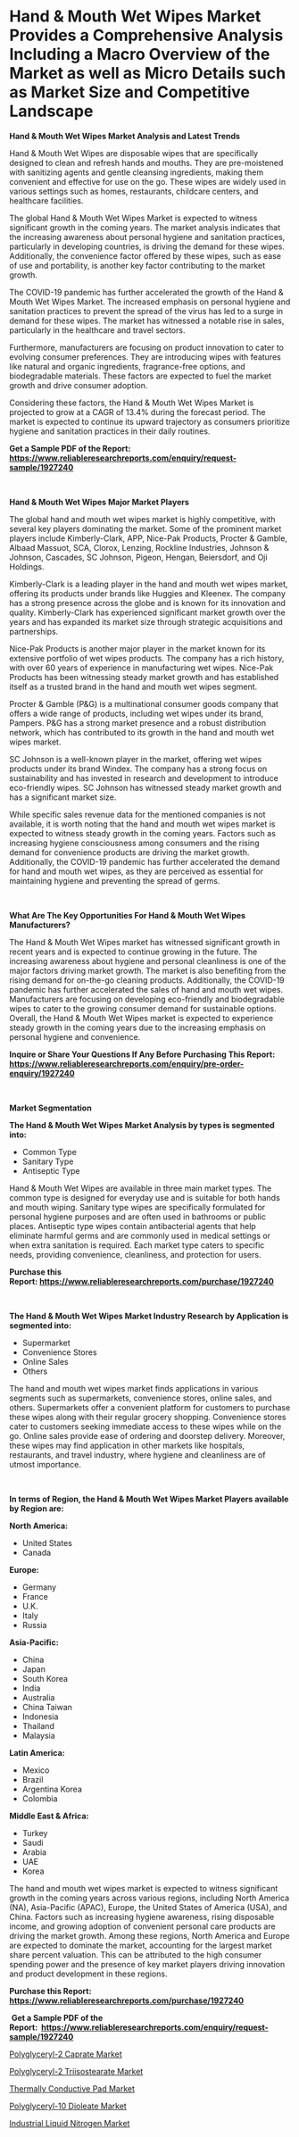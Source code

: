 <p><h1>Hand & Mouth Wet Wipes Market Provides a Comprehensive Analysis Including a Macro Overview of the Market as well as Micro Details such as Market Size and Competitive Landscape</h1></p><p><strong>Hand & Mouth Wet Wipes Market Analysis and Latest Trends</strong></p>
<p><p>Hand & Mouth Wet Wipes are disposable wipes that are specifically designed to clean and refresh hands and mouths. They are pre-moistened with sanitizing agents and gentle cleansing ingredients, making them convenient and effective for use on the go. These wipes are widely used in various settings such as homes, restaurants, childcare centers, and healthcare facilities.</p><p>The global Hand & Mouth Wet Wipes Market is expected to witness significant growth in the coming years. The market analysis indicates that the increasing awareness about personal hygiene and sanitation practices, particularly in developing countries, is driving the demand for these wipes. Additionally, the convenience factor offered by these wipes, such as ease of use and portability, is another key factor contributing to the market growth.</p><p>The COVID-19 pandemic has further accelerated the growth of the Hand & Mouth Wet Wipes Market. The increased emphasis on personal hygiene and sanitation practices to prevent the spread of the virus has led to a surge in demand for these wipes. The market has witnessed a notable rise in sales, particularly in the healthcare and travel sectors.</p><p>Furthermore, manufacturers are focusing on product innovation to cater to evolving consumer preferences. They are introducing wipes with features like natural and organic ingredients, fragrance-free options, and biodegradable materials. These factors are expected to fuel the market growth and drive consumer adoption.</p><p>Considering these factors, the Hand & Mouth Wet Wipes Market is projected to grow at a CAGR of 13.4% during the forecast period. The market is expected to continue its upward trajectory as consumers prioritize hygiene and sanitation practices in their daily routines.</p></p>
<p><strong>Get a Sample PDF of the Report:&nbsp; <a href="https://www.reliableresearchreports.com/enquiry/request-sample/1927240">https://www.reliableresearchreports.com/enquiry/request-sample/1927240</a></strong></p>
<p>&nbsp;</p>
<p><strong>Hand & Mouth Wet Wipes Major Market Players</strong></p>
<p><p>The global hand and mouth wet wipes market is highly competitive, with several key players dominating the market. Some of the prominent market players include Kimberly-Clark, APP, Nice-Pak Products, Procter & Gamble, Albaad Massuot, SCA, Clorox, Lenzing, Rockline Industries, Johnson & Johnson, Cascades, SC Johnson, Pigeon, Hengan, Beiersdorf, and Oji Holdings.</p><p>Kimberly-Clark is a leading player in the hand and mouth wet wipes market, offering its products under brands like Huggies and Kleenex. The company has a strong presence across the globe and is known for its innovation and quality. Kimberly-Clark has experienced significant market growth over the years and has expanded its market size through strategic acquisitions and partnerships.</p><p>Nice-Pak Products is another major player in the market known for its extensive portfolio of wet wipes products. The company has a rich history, with over 60 years of experience in manufacturing wet wipes. Nice-Pak Products has been witnessing steady market growth and has established itself as a trusted brand in the hand and mouth wet wipes segment.</p><p>Procter & Gamble (P&G) is a multinational consumer goods company that offers a wide range of products, including wet wipes under its brand, Pampers. P&G has a strong market presence and a robust distribution network, which has contributed to its growth in the hand and mouth wet wipes market.</p><p>SC Johnson is a well-known player in the market, offering wet wipes products under its brand Windex. The company has a strong focus on sustainability and has invested in research and development to introduce eco-friendly wipes. SC Johnson has witnessed steady market growth and has a significant market size.</p><p>While specific sales revenue data for the mentioned companies is not available, it is worth noting that the hand and mouth wet wipes market is expected to witness steady growth in the coming years. Factors such as increasing hygiene consciousness among consumers and the rising demand for convenience products are driving the market growth. Additionally, the COVID-19 pandemic has further accelerated the demand for hand and mouth wet wipes, as they are perceived as essential for maintaining hygiene and preventing the spread of germs.</p></p>
<p>&nbsp;</p>
<p><strong>What Are The Key Opportunities For Hand & Mouth Wet Wipes Manufacturers?</strong></p>
<p><p>The Hand & Mouth Wet Wipes market has witnessed significant growth in recent years and is expected to continue growing in the future. The increasing awareness about hygiene and personal cleanliness is one of the major factors driving market growth. The market is also benefiting from the rising demand for on-the-go cleaning products. Additionally, the COVID-19 pandemic has further accelerated the sales of hand and mouth wet wipes. Manufacturers are focusing on developing eco-friendly and biodegradable wipes to cater to the growing consumer demand for sustainable options. Overall, the Hand & Mouth Wet Wipes market is expected to experience steady growth in the coming years due to the increasing emphasis on personal hygiene and convenience.</p></p>
<p><strong>Inquire or Share Your Questions If Any Before Purchasing This Report: <a href="https://www.reliableresearchreports.com/enquiry/pre-order-enquiry/1927240">https://www.reliableresearchreports.com/enquiry/pre-order-enquiry/1927240</a></strong></p>
<p>&nbsp;</p>
<p><strong>Market Segmentation</strong></p>
<p><strong>The Hand & Mouth Wet Wipes Market Analysis by types is segmented into:</strong></p>
<p><ul><li>Common Type</li><li>Sanitary Type</li><li>Antiseptic Type</li></ul></p>
<p><p>Hand & Mouth Wet Wipes are available in three main market types. The common type is designed for everyday use and is suitable for both hands and mouth wiping. Sanitary type wipes are specifically formulated for personal hygiene purposes and are often used in bathrooms or public places. Antiseptic type wipes contain antibacterial agents that help eliminate harmful germs and are commonly used in medical settings or when extra sanitation is required. Each market type caters to specific needs, providing convenience, cleanliness, and protection for users.</p></p>
<p><strong>Purchase this Report:&nbsp;<a href="https://www.reliableresearchreports.com/purchase/1927240">https://www.reliableresearchreports.com/purchase/1927240</a></strong></p>
<p>&nbsp;</p>
<p><strong>The Hand & Mouth Wet Wipes Market Industry Research by Application is segmented into:</strong></p>
<p><ul><li>Supermarket</li><li>Convenience Stores</li><li>Online Sales</li><li>Others</li></ul></p>
<p><p>The hand and mouth wet wipes market finds applications in various segments such as supermarkets, convenience stores, online sales, and others. Supermarkets offer a convenient platform for customers to purchase these wipes along with their regular grocery shopping. Convenience stores cater to customers seeking immediate access to these wipes while on the go. Online sales provide ease of ordering and doorstep delivery. Moreover, these wipes may find application in other markets like hospitals, restaurants, and travel industry, where hygiene and cleanliness are of utmost importance.</p></p>
<p>&nbsp;</p>
<p><strong>In terms of Region, the Hand & Mouth Wet Wipes Market Players available by Region are:</strong></p>
<p>
    <p> <strong> North America: </strong>
        <ul>
            <li>United States</li>
            <li>Canada</li>
        </ul>
        </p> 
    <p> <strong> Europe: </strong>
        <ul>
            <li>Germany</li>
            <li>France</li>
            <li>U.K.</li>
            <li>Italy</li>
            <li>Russia</li>
        </ul>
        </p> 
    <p> <strong> Asia-Pacific: </strong>
        <ul>
            <li>China</li>
            <li>Japan</li>
            <li>South Korea</li>
            <li>India</li>
            <li>Australia</li>
            <li>China Taiwan</li>
            <li>Indonesia</li>
            <li>Thailand</li>
            <li>Malaysia</li>
        </ul>
        </p> 
    <p> <strong> Latin America: </strong>
        <ul>
            <li>Mexico</li>
            <li>Brazil</li>
            <li>Argentina Korea</li>
            <li>Colombia</li>
        </ul>
        </p> 
    <p> <strong> Middle East & Africa: </strong>
        <ul>
            <li>Turkey</li>
            <li>Saudi</li>
            <li>Arabia</li>
            <li>UAE</li>
            <li>Korea</li>
        </ul>
    </p>
    </p>
<p><p>The hand and mouth wet wipes market is expected to witness significant growth in the coming years across various regions, including North America (NA), Asia-Pacific (APAC), Europe, the United States of America (USA), and China. Factors such as increasing hygiene awareness, rising disposable income, and growing adoption of convenient personal care products are driving the market growth. Among these regions, North America and Europe are expected to dominate the market, accounting for the largest market share percent valuation. This can be attributed to the high consumer spending power and the presence of key market players driving innovation and product development in these regions.</p></p>
<p><strong>Purchase this Report: <a href="https://www.reliableresearchreports.com/purchase/1927240">https://www.reliableresearchreports.com/purchase/1927240</a></strong></p>
<p>&nbsp;<strong>Get a Sample PDF of the Report:&nbsp;&nbsp;<a href="https://www.reliableresearchreports.com/enquiry/request-sample/1927240">https://www.reliableresearchreports.com/enquiry/request-sample/1927240</a></strong></p>
<p><strong></strong></p>
<p><p><a href="https://www.linkedin.com/pulse/decoding-polyglyceryl-2-caprate-market-deep-dive-latest-gddnc/">Polyglyceryl-2 Caprate Market</a></p><p><a href="https://www.linkedin.com/pulse/polyglyceryl-2-triisostearate-market-share-amp-new-trends-vq5lc/">Polyglyceryl-2 Triisostearate Market</a></p><p><a href="https://medium.com/@lottierunte2662/thermally-conductive-pad-market-trends-forecast-and-competitive-analysis-to-2030-6bd3bec44cf8">Thermally Conductive Pad Market</a></p><p><a href="https://www.linkedin.com/pulse/polyglyceryl-10-dioleate-market-research-report-provides-3wpoc/">Polyglyceryl-10 Dioleate Market</a></p><p><a href="https://medium.com/@samirmayert107/industrial-liquid-nitrogen-market-trends-and-market-analysis-forecasted-for-period-2023-2030-d534dabe3f41">Industrial Liquid Nitrogen Market</a></p></p>